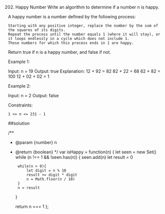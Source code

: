 202. Happy Number
Write an algorithm to determine if a number n is happy.

A happy number is a number defined by the following process:

    Starting with any positive integer, replace the number by the sum of the squares of its digits.
    Repeat the process until the number equals 1 (where it will stay), or it loops endlessly in a cycle which does not include 1.
    Those numbers for which this process ends in 1 are happy.

Return true if n is a happy number, and false if not.

 

Example 1:

Input: n = 19
Output: true
Explanation:
12 + 92 = 82
82 + 22 = 68
62 + 82 = 100
12 + 02 + 02 = 1

Example 2:

Input: n = 2
Output: false

 

Constraints:

    1 <= n <= 231 - 1

##solution

/**
 * @param {number} n
 * @return {boolean}
 */
var isHappy = function(n) {
    let seen = new Set()
    while (n !== 1 && !seen.has(n)) {
        seen.add(n)
        let result = 0

        while(n > 0){
            let digit = n % 10
            result += digit * digit
            n = Math.floor(n / 10)
        }
        n = result
    }

    return n === 1
};
